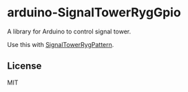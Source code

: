 # arduino-SignalTowerRygGpio

A library for Arduino to control signal tower.

Use this with [SignalTowerRygPattern](https://github.com/Legmin/arduino-SignalTowerRygPattern).

## License

MIT
